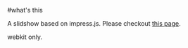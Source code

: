#what's this

A slidshow based on impress.js. Please checkout [this page](http://alvarto.github.io/Slideshow-webapp/).

webkit only.

